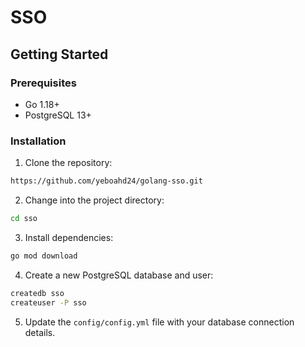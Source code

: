# SSO

## Getting Started

### Prerequisites

- Go 1.18+
- PostgreSQL 13+

### Installation

1. Clone the repository:

```bash
https://github.com/yeboahd24/golang-sso.git
```

2. Change into the project directory:

```bash
cd sso
```

3. Install dependencies:

```bash
go mod download
```

4. Create a new PostgreSQL database and user:

```bash
createdb sso
createuser -P sso
```

5. Update the `config/config.yml` file with your database connection details.
